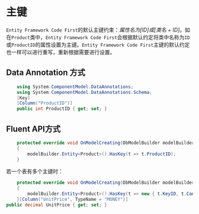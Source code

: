 # 主键

`Entity Framework Code First`的默认主键约束：*属性名为[ID]或[类名 + ID]*。如在`Product`类中，`Entity Framework Code First`会根据默认约定将类中名称为`ID`或`ProductID`的属性设置为主键。`Entity Framework Code First`主键的默认约定也一样可以进行重写，重新根据需要进行设置。

## Data Annotation 方式

```csharp
    using System.ComponentModel.DataAnnotations;
    using System.ComponentModel.DataAnnotations.Schema;
    [Key]
    [Column("ProductID")]
    public int ProductID { get; set; }
```

## Fluent API方式

```csharp
    protected override void OnModelCreating(DbModelBuilder modelBuilder)
    {
        modelBuilder.Entity<Product>().HasKey(t => t.ProductID);
    }
```

若一个表有多个主键时：

```csharp
    protected override void OnModelCreating(DbModelBuilder modelBuilder)
    {
        modelBuilder.Entity<Product>().HasKey(t => new { t.KeyID, t.CandidateID });
    }[Column("UnitPrice", TypeName = "MONEY")]
public decimal UnitPrice { get; set; }
```
